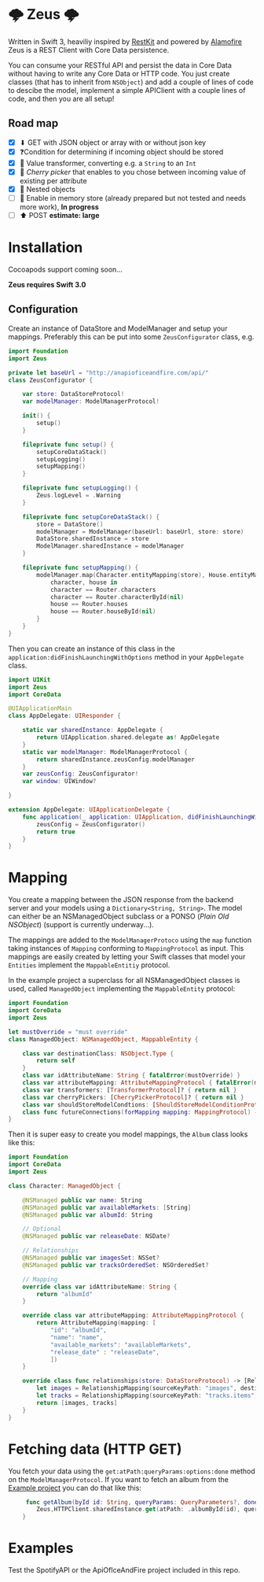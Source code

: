 # 🌩 Zeus 🌩
Written in Swift 3, heaviliy inspired by [RestKit](https://github.com/RestKit/RestKit) and powered by [Alamofire](https://github.com/Alamofire/Alamofire) Zeus is a REST Client with Core Data persistence. 

You can consume your RESTful API and persist the data in Core Data without having to write any Core Data or HTTP code. You just create classes (that has to inherit from `NSObject`) and add a couple of lines of code to descibe the model, implement a simple APIClient with a couple lines of code, and then you are all setup!

## Road map
- [x] ⬇ GET with JSON object or array with or without json key
- [x] ❓Condition for determining if incoming object should be stored
- [x] 🔮 Value transformer, converting e.g. a `String` to an `Int` 
- [x] 🍒 _Cherry picker_ that enables to you chose between incoming value of existing per attribute
- [x] 🔀 Nested objects
- [ ] 💭 Enable in memory store (already prepared but not tested and needs more work), **In progress**
- [ ] ⬆ POST **estimate: large**

# Installation
Cocoapods support coming soon... 

**Zeus requires Swift 3.0**

## Configuration
Create an instance of DataStore and ModelManager and setup your mappings. Preferably this can be put into some `ZeusConfigurator` class, e.g.
```swift
import Foundation
import Zeus

private let baseUrl = "http://anapioficeandfire.com/api/"
class ZeusConfigurator {

    var store: DataStoreProtocol!
    var modelManager: ModelManagerProtocol!

    init() {
        setup()
    }

    fileprivate func setup() {
        setupCoreDataStack()
        setupLogging()
        setupMapping()
    }

    fileprivate func setupLogging() {
        Zeus.logLevel = .Warning
    }

    fileprivate func setupCoreDataStack() {
        store = DataStore()
        modelManager = ModelManager(baseUrl: baseUrl, store: store)
        DataStore.sharedInstance = store
        ModelManager.sharedInstance = modelManager
    }

    fileprivate func setupMapping() {
        modelManager.map(Character.entityMapping(store), House.entityMapping(store)) {
            character, house in
            character == Router.characters
            character == Router.characterById(nil)
            house == Router.houses
            house == Router.houseById(nil)
        }
    }
}

```

Then you can create an instance of this class in the `application:didFinishLaunchingWithOptions` method in your `AppDelegate` class.

```swift
import UIKit
import Zeus
import CoreData

@UIApplicationMain
class AppDelegate: UIResponder {

    static var sharedInstance: AppDelegate {
        return UIApplication.shared.delegate as! AppDelegate
    }
    static var modelManager: ModelManagerProtocol {
        return sharedInstance.zeusConfig.modelManager
    }
    var zeusConfig: ZeusConfigurator!
    var window: UIWindow?

}

extension AppDelegate: UIApplicationDelegate {
    func application(_ application: UIApplication, didFinishLaunchingWithOptions launchOptions: [NSObject: Any]?) -> Bool {
        zeusConfig = ZeusConfigurator()
        return true
    }
}

```

# Mapping

You create a mapping between the JSON response from the backend server and your models using a `Dictionary<String, String>`. The model can either be an NSManagedObject subclass or a PONSO (_Plain Old NSObject_) (support is currently underway...).

The mappings are added to the `ModelManagerProtoco` using the `map` function taking instances of `Mapping` conforming to `MappingProtocol` as input. This mappings are easily created by letting your Swift classes that model your `Entities` implement the `MappableEntitiy` protocol.

In the example project a superclass for all NSManagedObject classes is used, called `ManagedObject` implementing the `MappableEntity` protocol:

```swift
import Foundation
import CoreData
import Zeus

let mustOverride = "must override"
class ManagedObject: NSManagedObject, MappableEntity {

    class var destinationClass: NSObject.Type {
        return self
    }
    class var idAttributeName: String { fatalError(mustOverride) }
    class var attributeMapping: AttributeMappingProtocol { fatalError(mustOverride) }
    class var transformers: [TransformerProtocol]? { return nil }
    class var cherryPickers: [CherryPickerProtocol]? { return nil }
    class var shouldStoreModelCondtions: [ShouldStoreModelConditionProtocol]? { return nil }
    class func futureConnections(forMapping mapping: MappingProtocol) -> [FutureConnectionProtocol]? {return nil}
}
```
Then it is super easy to create you model mappings, the `Album` class looks like this:
```swift
import Foundation
import CoreData
import Zeus

class Character: ManagedObject {

    @NSManaged public var name: String
    @NSManaged public var availableMarkets: [String]
    @NSManaged public var albumId: String

    // Optional
    @NSManaged public var releaseDate: NSDate?

    // Relationships
    @NSManaged public var imagesSet: NSSet?
    @NSManaged public var tracksOrderedSet: NSOrderedSet?

    // Mapping
    override class var idAttributeName: String {
        return "albumId"
    }

    override class var attributeMapping: AttributeMappingProtocol {
        return AttributeMapping(mapping: [
            "id": "albumId",
            "name": "name",
            "available_markets": "availableMarkets",
            "release_date" : "releaseDate",
            ])
    }

    override class func relationships(store: DataStoreProtocol) -> [RelationshipMappingProtocol]? {
        let images = RelationshipMapping(sourceKeyPath: "images", destinationKeyPath: "imagesSet", mapping: Image.entityMapping(store))
        let tracks = RelationshipMapping(sourceKeyPath: "tracks.items", destinationKeyPath: "tracksOrderedSet", mapping: Track.entityMapping(store))
        return [images, tracks]
    }
}

```

# Fetching data (HTTP GET)
You fetch your data using the `get:atPath:queryParams:options:done` method on the `ModelManagerProtocol`. If you want to fetch an album from the [Example project](#Example) you can do that like this:
```swift
     func getAlbum(byId id: String, queryParams: QueryParameters?, done: Done?) {
        Zeus,HTTPClient.sharedInstance.get(atPath: .albumById(id), queryParams: queryParams, options: nil, done: done)
    }
```

# Examples
Test the SpotifyAPI or the ApiOfIceAndFire project included in this repo.

